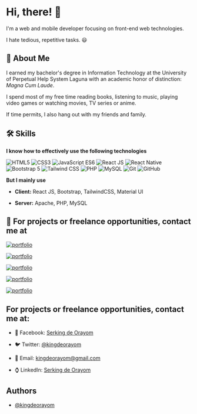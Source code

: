 
# Hi, there! 👋

I'm a web and mobile developer focusing on front-end web technologies.

I hate tedious, repetitive tasks. :smiley:


## 🚀 About Me

I earned my bachelor's degree in Information Technology at the University of Perpetual Help System Laguna with an academic honor of distinction: *Magna Cum Laude*.

I spend most of my free time reading books, listening to music, playing video games or watching movies, TV series or anime.

If time permits, I also hang out with my friends and family.
## 🛠 Skills

**I know how to effectively use the following technologies**

![HTML5](https://img.shields.io/badge/-HTML5-DC4D25 "HTML5")
![CSS3](https://img.shields.io/badge/-CSS3-264DE4 "CSS3")
![JavaScript ES6](https://img.shields.io/badge/-JavaScript_ES6-FCDC00 "JavaScript ES6")
![React JS](https://img.shields.io/badge/-React_JS-61DAFB "React JS")
![React Native](https://img.shields.io/badge/-React_Native-61DAFB "React Native")
![Bootstrap 5](https://img.shields.io/badge/-Bootstrap_5-7633F9 "Bootstrap 5")
![Tailwind CSS](https://img.shields.io/badge/-Tailwind_CSS-38BDF8 "Tailwind CSS")
![PHP](https://img.shields.io/badge/-PHP-7A86B8 "PHP")
![MySQL](https://img.shields.io/badge/-MySQL-3E6E93 "MySQL")
![Git](https://img.shields.io/badge/-Git-F44D27 "Git")
![GitHub](https://img.shields.io/badge/-GitHub-24292F "GitHub")

**But I mainly use**

- **Client:** React JS, Bootstrap, TailwindCSS, Material UI

- **Server:** Apache, PHP, MySQL

## 🔗 For projects or freelance opportunities, contact me at

[![portfolio](https://img.shields.io/badge/Facebook-1773ea?style=for-the-badge&logo=ko-fi&logoColor=white)](https://www.facebook.com/kingdeorayom)

[![portfolio](https://img.shields.io/badge/Twitter-1C96E8?style=for-the-badge&logo=ko-fi&logoColor=white)](https://www.twitter.com/kingdeorayom)

[![portfolio](https://img.shields.io/badge/Instagram-F60A5F?style=for-the-badge&logo=ko-fi&logoColor=white)](https://www.instagram.com/kingdeorayom)

[![portfolio](https://img.shields.io/badge/Email-E34133?style=for-the-badge&logo=ko-fi&logoColor=white)](kingdeorayom@gmail.com)

[![portfolio](https://img.shields.io/badge/LinkedIn-0077B5?style=for-the-badge&logo=ko-fi&logoColor=white)](https://www.linkedin.com/in/kingdeorayom)

## For projects or freelance opportunities, contact me at:

* :iphone: Facebook: [Serking de Orayom](https://www.facebook.com/kingdeorayom)

* :bird: Twitter: [@kingdeorayom](https://www.twitter.com/kingdeorayom)

* :email: Email: kingdeorayom@gmail.com

* :watch: LinkedIn: [Serking de Orayom](https://www.linkedin.com/in/kingdeorayom)

## Authors

- [@kingdeorayom](https://www.github.com/kingdeorayom)

